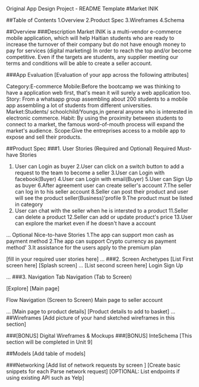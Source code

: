 Original App Design Project - README Template
#Market INIK

##Table of Contents
1.Overview
2.Product Spec
3.Wireframes
4.Schema

##Overview
###Description
Market INIK is a multi-vendor e-commerce mobile application, which will help Haitian students who are ready to increase 
the turnover of their company but do not have enough money to pay for services (digital marketing)
In order to reach the top and/or become competitive. 
Even if the targets are students, any supplier meeting our terms and conditions will be able to create a seller account.


###App Evaluation
[Evaluation of your app across the following attributes]

Category:E-commerce
Mobile:Before the bootcamp we was thinking to have a application web first, that's mean it will surely a web application too.
Story: From a whatsapp group assembling about 200 students to a mobile app assembling a lot of students from different universities.
Market:Students/ schoolchild/Youngs,in general anyone who is interested in electronic commerce.
Habit: By using the proximity between students to connect to a market, the famous word-of-mouth process will expand the market's audience.
Scope:Give the entreprises access to a mobile app to expose and sell their products.

##Product Spec
###1. User Stories (Required and Optional)
Required Must-have Stories

1. User can Login as buyer
2.User can click on a switch button to add a request to the team to become a seller
3.User can Login with facebook(Buyer)
4.User can Login with email(Buyer)
5.User can Sign Up as buyer
6.After agreement user can create seller's account
7.The seller can log in to his seller account
8.Seller can post their product and user will see the product seller(Business)'profile
9.The product must be listed in category
10. User can chat with the seller when he is intersted to a product
11.Seller can delete a product
12.Seller can add or update product's price
13.User can explore the market even if he doesn't have a account


…
Optional Nice-to-have Stories
1.The app can support mon cash as payment method
2.The app can support Crypto currency as payment method'
3.It assistance for the users apply to the premium plan


[fill in your required user stories here]
…
###2. Screen Archetypes
[List First screen here]
[Splash screen]
…
[List second screen here]
Login
Sign Up

…
###3. Navigation
Tab Navigation (Tab to Screen)

[Explore]
[Main page]

Flow Navigation (Screen to Screen)
Main page to seller account

…
[Main page to product details]
[Product details to add to basket]
…
##Wireframes
[Add picture of your hand sketched wireframes in this section]


###[BONUS] Digital Wireframes & Mockups
###[BONUS] InteSchema
[This section will be completed in Unit 9]

##Models
[Add table of models]

###Networking
[Add list of network requests by screen ]
[Create basic snippets for each Parse network request]
[OPTIONAL: List endpoints if using existing API such as Yelp]
